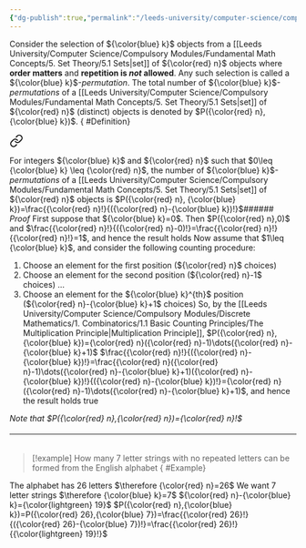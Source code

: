 ```yaml
---
{"dg-publish":true,"permalink":"/leeds-university/computer-science/compulsory-modules/discrete-mathematics/1-combinatorics/1-2-selections/1-2-1-permutations/"}
---
```


Consider the selection of ${\color{blue} k}$ objects from a [[Leeds University/Computer Science/Compulsory Modules/Fundamental Math Concepts/5. Set Theory/5.1 Sets\|set]] of ${\color{red} n}$ objects where **order matters** and **repetition is *not* allowed**.
Any such selection is called a ${\color{blue} k}$-*permutation*. The total number of ${\color{blue} k}$-*permutations* of a [[Leeds University/Computer Science/Compulsory Modules/Fundamental Math Concepts/5. Set Theory/5.1 Sets\|set]] of ${\color{red} n}$ (distinct) objects is denoted by $P({\color{red} n}, {\color{blue} k})$.
{ #Definition}



<div class="transclusion internal-embed is-loaded"><a class="markdown-embed-link" href="/leeds-university/computer-science/compulsory-modules/discrete-mathematics/1-combinatorics/theorems/theorem-1-1/#definition" aria-label="Open link"><svg xmlns="http://www.w3.org/2000/svg" width="24" height="24" viewBox="0 0 24 24" fill="none" stroke="currentColor" stroke-width="2" stroke-linecap="round" stroke-linejoin="round" class="svg-icon lucide-link"><path d="M10 13a5 5 0 0 0 7.54.54l3-3a5 5 0 0 0-7.07-7.07l-1.72 1.71"></path><path d="M14 11a5 5 0 0 0-7.54-.54l-3 3a5 5 0 0 0 7.07 7.07l1.71-1.71"></path></svg></a><div class="markdown-embed">




For integers ${\color{blue} k}$ and ${\color{red} n}$ such that $0\leq {\color{blue} k} \leq {\color{red} n}$, the number of ${\color{blue} k}$-*permutations* of a [[Leeds University/Computer Science/Compulsory Modules/Fundamental Math Concepts/5. Set Theory/5.1 Sets\|set]] of ${\color{red} n}$ objects is $P({\color{red} n}, {\color{blue} k})=\frac{{\color{red} n}!}{({\color{red} n}-{\color{blue} k})!}$###### *Proof*
First suppose that ${\color{blue} k}=0$.
Then $P({\color{red} n},0)$ and $\frac{{\color{red} n}!}{({\color{red} n}-0)!}=\frac{{\color{red} n}!}{{\color{red} n}!}=1$, and hence the result holds
Now assume that $1\leq {\color{blue} k}$, and consider the following counting procedure:
1. Choose an element for the first position (${\color{red} n}$ choices)
2. Choose an element for the second position (${\color{red} n}-1$ choices)
$\dots$
3. Choose an element for the ${\color{blue} k}^{th}$ position (${\color{red} n}-{\color{blue} k}+1$ choices)
So, by the [[Leeds University/Computer Science/Compulsory Modules/Discrete Mathematics/1. Combinatorics/1.1 Basic Counting Principles/The Multiplication Principle\|Multiplication Principle]], $P({\color{red} n}, {\color{blue} k})={\color{red} n}({\color{red} n}-1)\dots({\color{red} n}-{\color{blue} k}+1)$
$\frac{{\color{red} n}!}{({\color{red} n}-{\color{blue} k})!}=\frac{{\color{red} n}({\color{red} n}-1)\dots({\color{red} n}-{\color{blue} k}+1)({\color{red} n}-{\color{blue} k})!}{({\color{red} n}-{\color{blue} k})!}={\color{red} n}({\color{red} n}-1)\dots({\color{red} n}-{\color{blue} k}+1)$, and hence the result holds true

*Note that $P({\color{red} n},{\color{red} n})={\color{red} n}!$*


</div></div>


###### <hr>

>[!example] 
>How many 7 letter strings with no repeated letters can be formed from the English alphabet
{ #Example}


The alphabet has 26 letters $\therefore {\color{red} n}=26$
We want 7 letter strings $\therefore {\color{blue} k}=7$
${\color{red} n}-{\color{blue} k}={\color{lightgreen} 19}$
$P({\color{red} n},{\color{blue} k})=P({\color{red} 26},{\color{blue} 7})=\frac{{\color{red} 26}!}{({\color{red} 26}-{\color{blue} 7})!}=\frac{{\color{red} 26}!}{{\color{lightgreen} 19}!}$
